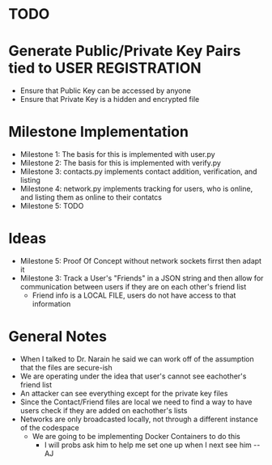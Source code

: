 # TODO

# Generate Public/Private Key Pairs tied to USER REGISTRATION
  - Ensure that Public Key can be accessed by anyone
  - Ensure that Private Key is a hidden and encrypted file
# Milestone Implementation
  - Milestone 1: The basis for this is implemented with user.py
  - Milestone 2: The basis for this is implemented with verify.py
  - Milestone 3: contacts.py implements contact addition, verification, and listing
  - Milestone 4: network.py implements tracking for users, who is online, and listing them as online to their contatcs
  - Milestone 5: TODO

# Ideas
  - Milestone 5: Proof Of Concept without network sockets firrst then adapt it
  - Milestone 3: Track a User's "Friends" in a JSON string and then allow for communication between users if they are on each other's friend list
    - Friend info is a LOCAL FILE, users do not have access to that information

# General Notes
  - When I talked to Dr. Narain he said we can work off of the assumption that the files are secure-ish
  - We are operating under the idea that user's cannot see eachother's friend list
  - An attacker can see everything except for the private key files
  - Since the Contact/Friend files are local we need to find a way to have users check if they are added on eachother's lists
  - Networks are only broadcasted locally, not through a different instance of the codespace
    - We are going to be implementing Docker Containers to do this
      - I will probs ask him to help me set one up when I next see him -- AJ
